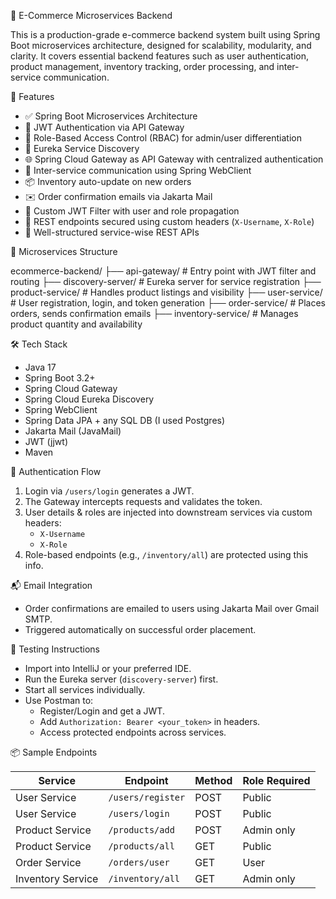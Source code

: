🛒 E-Commerce Microservices Backend

This is a production-grade e-commerce backend system built using Spring Boot microservices architecture, designed for scalability, modularity, and clarity. It covers essential backend features such as user authentication, product management, inventory tracking, order processing, and inter-service communication.


🚀 Features

- ✅ Spring Boot Microservices Architecture
- 🔑 JWT Authentication via API Gateway
- 🛂 Role-Based Access Control (RBAC) for admin/user differentiation
- 🧩 Eureka Service Discovery
- 🌐 Spring Cloud Gateway as API Gateway with centralized authentication
- 🔄 Inter-service communication using Spring WebClient
- 📦 Inventory auto-update on new orders
- ✉️ Order confirmation emails via Jakarta Mail
- 🔐 Custom JWT Filter with user and role propagation
- 🧪 REST endpoints secured using custom headers (`X-Username`, `X-Role`)
- 📄 Well-structured service-wise REST APIs


🧱 Microservices Structure

ecommerce-backend/
├── api-gateway/ # Entry point with JWT filter and routing
├── discovery-server/ # Eureka server for service registration
├── product-service/ # Handles product listings and visibility
├── user-service/ # User registration, login, and token generation
├── order-service/ # Places orders, sends confirmation emails
├── inventory-service/ # Manages product quantity and availability


🛠️ Tech Stack

- Java 17
- Spring Boot 3.2+
- Spring Cloud Gateway
- Spring Cloud Eureka Discovery
- Spring WebClient
- Spring Data JPA + any SQL DB (I used Postgres)
- Jakarta Mail (JavaMail)
- JWT (jjwt)
- Maven

🔐 Authentication Flow

1. Login via `/users/login` generates a JWT.
2. The Gateway intercepts requests and validates the token.
3. User details & roles are injected into downstream services via custom headers:
   - `X-Username`
   - `X-Role`
4. Role-based endpoints (e.g., `/inventory/all`) are protected using this info.



📬 Email Integration

- Order confirmations are emailed to users using Jakarta Mail over Gmail SMTP.
- Triggered automatically on successful order placement.


🧪 Testing Instructions

- Import into IntelliJ or your preferred IDE.
- Run the Eureka server (`discovery-server`) first.
- Start all services individually.
- Use Postman to:
  - Register/Login and get a JWT.
  - Add `Authorization: Bearer <your_token>` in headers.
  - Access protected endpoints across services.

📦 Sample Endpoints

| Service           | Endpoint                        | Method | Role Required  |
|-------------------|---------------------------------|--------|----------------|
| User Service      | `/users/register`               | POST   | Public         |
| User Service      | `/users/login`                  | POST   | Public         |
| Product Service   | `/products/add`                 | POST   | Admin only     |
| Product Service   | `/products/all`                 | GET    | Public         |
| Order Service     | `/orders/user`                  | GET    | User           |
| Inventory Service | `/inventory/all`                | GET    | Admin only     |

